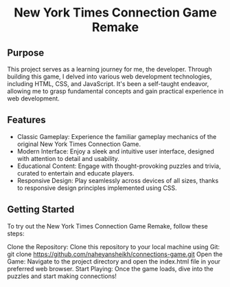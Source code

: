 # <div style="text-align: center;">New York Times Connection Game Remake</div>


## Purpose

This project serves as a learning journey for me, the developer. Through building this game, I delved into various web development technologies, including HTML, CSS, and JavaScript. It's been a self-taught endeavor, allowing me to grasp fundamental concepts and gain practical experience in web development.

## Features
- Classic Gameplay: Experience the familiar gameplay mechanics of the original New York Times Connection Game.
- Modern Interface: Enjoy a sleek and intuitive user interface, designed with attention to detail and usability.
- Educational Content: Engage with thought-provoking puzzles and trivia, curated to entertain and educate players.
- Responsive Design: Play seamlessly across devices of all sizes, thanks to responsive design principles implemented using CSS.

## Getting Started

To try out the New York Times Connection Game Remake, follow these steps:

Clone the Repository: Clone this repository to your local machine using Git:
git clone https://github.com/naheyansheikh/connections-game.git
Open the Game: Navigate to the project directory and open the index.html file in your preferred web browser.
Start Playing: Once the game loads, dive into the puzzles and start making connections!
